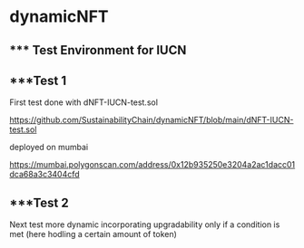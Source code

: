 # dynamicNFT
*** Test Environment for IUCN
----------------

***Test 1
----------------
First test done with dNFT-IUCN-test.sol

https://github.com/SustainabilityChain/dynamicNFT/blob/main/dNFT-IUCN-test.sol

deployed on mumbai

https://mumbai.polygonscan.com/address/0x12b935250e3204a2ac1dacc01dca68a3c3404cfd

***Test 2
----------------
Next test more dynamic incorporating upgradability only if a condition is met (here hodling a certain amount of token)
